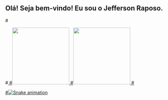 ## Olá! Seja bem-vindo! Eu sou o Jefferson Raposo.


#<div>
#<a href="https://github.com/seu-usuário-aqui">
#<img loading="lazy" height="180em" src="https://github-readme-stats.vercel.app/api/top-langs/?username=jeffersonraposo&layout=compact&langs_count=7&theme=dracula"/>
#<img loading="lazy" height="180em" src="https://github-readme-stats.vercel.app/api?username=jeffersonraposo&show_icons=true&theme=dracula&include_all_commits=true&count_private=true"/>
#</div>

#![Snake animation](https://github.com/seu-usuário-aqui/jeffersonraposo/blob/output/github-contribution-grid-snake.svg)

